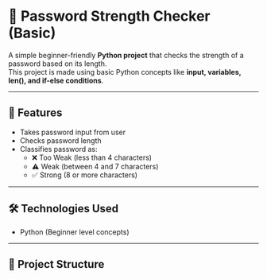 # 🔑 Password Strength Checker (Basic)

A simple beginner-friendly **Python project** that checks the strength of a password based on its length.  
This project is made using basic Python concepts like **input, variables, len(), and if-else conditions**.

---

## 🚀 Features
- Takes password input from user
- Checks password length
- Classifies password as:
  - ❌ Too Weak (less than 4 characters)
  - ⚠️ Weak (between 4 and 7 characters)
  - ✅ Strong (8 or more characters)

---

## 🛠️ Technologies Used
- Python (Beginner level concepts)

---

## 📂 Project Structure
